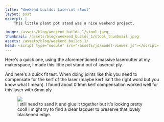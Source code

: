 ```yaml
---
title: "Weekend builds: Lasercut stool"
layout: post
excerpt: |
    This little plant pot stand was a nice weekend project.

image: /assets/blog/weekend_builds_1/stool.jpeg
thumbnail: /assets/blog/weekend_builds_1/stool_thumbnail.jpeg
assets: /assets/blog/weekend_builds_1/
head: <script type="module" src="/assets/js/model-viewer.js"></script>
---
```


Here's a quick one, using the aforementioned massive lasercutter at my makerspace, I made this little pot stand out of lasercut ply. 

<figure>
<model-viewer src="{{page.assets}}/pot.glb" ar ar-modes="webxr scene-viewer quick-look" camera-controls shadow-intensity="2" shadow-softness="1" camera-orbit="63.08deg 66.62deg 1.102m" field-of-view="30deg" interaction-prompt="none" auto-rotate alt="An interactive 3D model of the plant pot stand. It's made of laser cut plywood joined together by intricate finger joints cut with the laser cutter."> </model-viewer>
<figcaption>
</figcaption>
</figure>

And here's a quick fit test. When doing joints like this you need to compensate for the kerf of the laser (maybe kerf isn't the right word but you know what I mean). I found about 0.1mm kerf compensation worked well for this laser with 6mm ply.
<figure>
<img src="{{page.assets}}/stool.jpeg"/>
<figcaption>
I still need to sand it and glue it together but it's looking pretty cool! I might try to find a clear lacquer to preserve that lovely blackened edge. 
</figcaption>
</figure>

